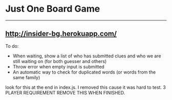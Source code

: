 # Just One Board Game

---
http://insider-bg.herokuapp.com/
---

To do:
- When waiting, show a list of who has submitted clues and who we are still waiting on (for both guesser and others)
- Throw error when empty input is submitted
- An automatic way to check for duplicated words (or words from the same family)



look for this at the end in index.js. I removed this cause it was hard to test. 3 PLAYER REQUIREMENT REMOVE THIS WHEN FINISHED.